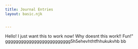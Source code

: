 ```yaml
---
title: Journal Entries
layout: basic.njk


---
```


Hello! I just want this to work now! Why doesnt this work!! Fun!"
ggggggggggggggggggggggggg5h5ehevhthtfhhukukvhb bb